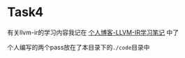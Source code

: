 # Task4
有关llvm-ir的学习内容我记在
[个人博客-LLVM-IR学习笔记](https://www.creamgreen.xyz/article/10e555f7-8779-808a-bcc7-c96a424a132a)
中了

个人编写的两个pass放在了本目录下的`./code`目录中